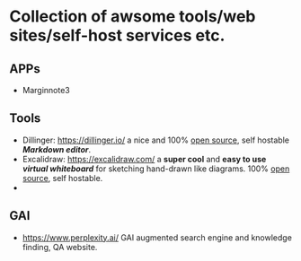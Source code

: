 # Collection of awsome tools/web sites/self-host services etc.

## APPs
- Marginnote3

## Tools

- Dillinger:  https://dillinger.io/ a nice and 100% [open source](https://github.com/joemccann/dillinger), self hostable ***Markdown editor***.
- Excalidraw: https://excalidraw.com/ a **super cool** and **easy to use** ***virtual whiteboard*** for sketching hand-drawn like diagrams. 100% [open source](https://github.com/excalidraw/excalidraw), self hostable.
-  
## GAI
- https://www.perplexity.ai/ GAI augmented search engine and knowledge finding, QA website.
